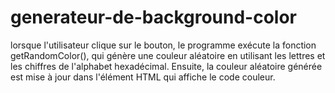 # generateur-de-background-color
 lorsque l'utilisateur clique sur le bouton, le programme exécute la fonction getRandomColor(), qui génère une couleur aléatoire en utilisant les lettres et les chiffres de l'alphabet hexadécimal. Ensuite, la couleur aléatoire générée est mise à jour dans l'élément HTML qui affiche le code couleur.
